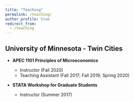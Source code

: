 ```yaml
---
title: "Teaching"
permalink: /teaching/
author_profile: true
redirect_from:
  - /teaching
---
```




## University of Minnesota - Twin Cities

- **APEC 1101 Principles of Microeconomics**
    - Instructor (Fall 2020)
    - Teaching Assistant (Fall 2017; Fall 2019; Spring 2020)

- **STATA Workshop for Graduate Students**
    - Instructor (Summer 2017)
